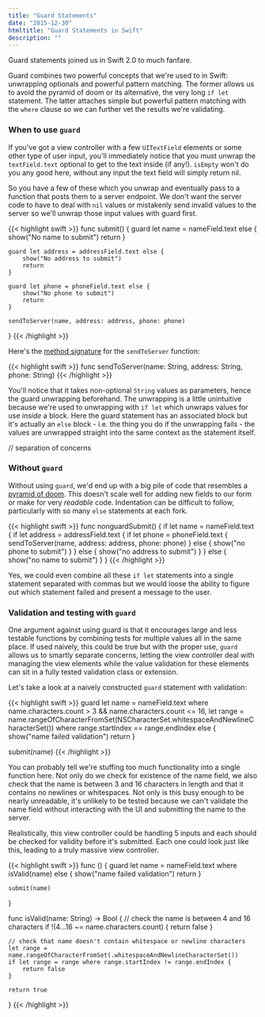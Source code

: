 ```yaml
---
title: "Guard Statements"
date: "2015-12-30"
htmltitle: "Guard Statements in Swift"
description: ""
---
```

Guard statements joined us in Swift 2.0 to much fanfare.

Guard combines two powerful concepts that we're used to in Swift: unwrapping optionals and powerful pattern matching. The former allows us to avoid the pyramid of doom or its alternative, the very long `if let` statement. The latter attaches simple but powerful pattern matching with the `where` clause so we can further vet the results we're validating.

### When to use `guard`

If you've got a view controller with a few `UITextField` elements or some other type of user input, you'll immediately notice that you must unwrap the `textField.text` optional to get to the text inside (if any!). `isEmpty` won't do you any good here, without any input the text field will simply return nil.

So you have a few of these which you unwrap and eventually pass to a function that posts them to a server endpoint. We don't want the server code to have to deal with `nil` values or mistakenly send invalid values to the server so we'll unwrap those input values with guard first.

{{< highlight swift >}}
func submit() {
    guard let name = nameField.text else {
        show("No name to submit")
        return
    }

    guard let address = addressField.text else {
        show("No address to submit")
        return
    }

    guard let phone = phoneField.text else {
        show("No phone to submit")
        return
    }

    sendToServer(name, address: address, phone: phone)
}
{{< /highlight >}}

Here's the [method signature](http) for the `sendToServer` function:

{{< highlight swift >}}
func sendToServer(name: String, address: String, phone: String)
{{< /highlight >}}

You'll notice that it takes non-optional `String` values as parameters, hence the guard unwrapping beforehand. The unwrapping is a little unintuitive because we're used to unwrapping with `if let` which unwraps values for use _inside_ a block. Here the guard statement has an associated block but it's actually an `else` block - i.e. the thing you do if the unwrapping fails - the values are unwrapped straight into the same context as the statement itself.

// separation of concerns

### Without `guard`

Without using `guard`, we'd end up with a big pile of code that resembles a [pyramid of doom](http). This doesn't scale well for adding new fields to our form or make for very _readable_ code. Indentation can be difficult to follow, particularly with so many `else` statements at each fork.

{{< highlight swift >}}
func nonguardSubmit() {
    if let name = nameField.text {
        if let address = addressField.text {
            if let phone = phoneField.text {
                sendToServer(name, address: address, phone: phone)
            } else {
                show("no phone to submit")
            }
        } else {
            show("no address to submit")
        }
    } else {
        show("no name to submit")
    }
}
{{< /highlight >}}

Yes, we could even combine all these `if let` statements into a single statement separated with commas but we would loose the ability to figure out which statement failed and present a message to the user.

### Validation and testing with `guard`

One argument against using guard is that it encourages large and less testable functions by combining tests for multiple values all in the same place. If used naively, this could be true but with the proper use, `guard` allows us to smartly separate concerns, letting the view controller deal with managing the view elements while the value validation for these elements can sit in a fully tested validation class or extension.

Let's take a look at a naively constructed `guard` statement with validation:

{{< highlight swift >}}
guard let name = nameField.text where name.characters.count > 3 && name.characters.count <= 16, let range = name.rangeOfCharacterFromSet(NSCharacterSet.whitespaceAndNewlineCharacterSet()) where range.startIndex == range.endIndex else {
    show("name failed validation")
    return
}

submit(name)
{{< /highlight >}}

You can probably tell we're stuffing too much functionality into a single function here. Not only do we check for existence of the name field, we also check that the name is between 3 and 16 characters in length and that it contains no newlines or whitespaces. Not only is this busy enough to be nearly unreadable, it's unlikely to be tested because we can't validate the name field without interacting with the UI and submitting the name to the server.

Realistically, this view controller could be handling 5 inputs and each should be checked for validity before it's submitted. Each one could look just like this, leading to a truly massive view controller.

{{< highlight swift >}}
func () {
    guard let name = nameField.text where isValid(name) else {
        show("name failed validation")
        return
    }

    submit(name)
}

func isValid(name: String) -> Bool {
    // check the name is between 4 and 16 characters
    if !(4...16 ~= name.characters.count) {
        return false
    }

    // check that name doesn't contain whitespace or newline characters
    let range = name.rangeOfCharacterFromSet(.whitespaceAndNewlineCharacterSet())
    if let range = range where range.startIndex != range.endIndex {
        return false
    }

    return true
}
{{< /highlight >}}
